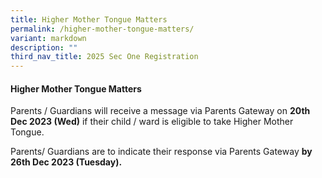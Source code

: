 ```yaml
---
title: Higher Mother Tongue Matters
permalink: /higher-mother-tongue-matters/
variant: markdown
description: ""
third_nav_title: 2025 Sec One Registration
---
```

#### Higher Mother Tongue Matters
Parents / Guardians will receive a message via Parents Gateway on **20th Dec 2023 (Wed)** if their child / ward is eligible to take Higher Mother Tongue. 

Parents/ Guardians are to indicate their response via Parents Gateway **by 26th Dec 2023 (Tuesday).**
